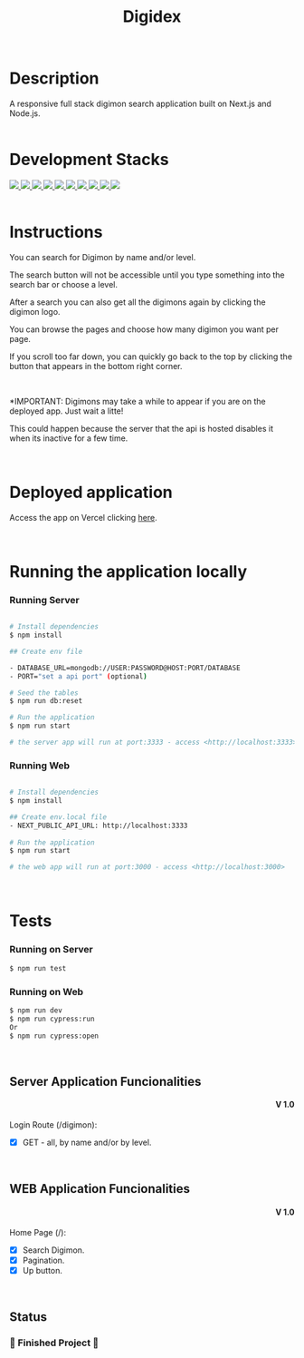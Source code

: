 <h1 align="center">Digidex</h1>
<br>

# Description
A responsive full stack digimon search application built on Next.js and Node.js.
<br>
<br>

# Development Stacks

<div>
  <a href="https://www.typescriptlang.org/">
    <img src="https://img.shields.io/badge/typescript-339933?style=for-the-badge&logo=typescript&color=black" />
  </a>
   <a href="https://pt-br.reactjs.org/docs/getting-started.html">
    <img src="https://img.shields.io/badge/React-339933?style=for-the-badge&logo=react&color=black" />
  </a>
  <a href="https://nextjs.org/">
    <img src="https://img.shields.io/badge/next.js-339933?style=for-the-badge&logo=next.js&color=black" />
  </a>
    <a href="https://tailwindcss.com/">
    <img src="https://img.shields.io/badge/tailwindcss-339933?style=for-the-badge&logo=tailwindcss&color=black" />
  </a>
    <a href="https://docs.npmjs.com/">
    <img src="https://img.shields.io/badge/Node.js-339933?style=for-the-badge&logo=nodedotjs&color=black" />
  </a>
    <a href="https://www.fastify.io/">
    <img src="https://img.shields.io/badge/fastify-339933?style=for-the-badge&logo=fastify&color=black" /> 
  </a>
    <a href="https://mongoosejs.com/">
    <img src="https://img.shields.io/badge/mongoose-339933?style=for-the-badge&logo=mongoose&color=black" /> 
  </a>
    <a href="https://www.mongodb.com/docs/">
    <img src="https://img.shields.io/badge/mongodb-339933?style=for-the-badge&logo=mongodb&color=black" />
  </a>
  </a>
    <a href="https://www.mongodb.com/docs/">
    <img src="https://img.shields.io/badge/jest-339933?style=for-the-badge&logo=jest&color=black" />
  </a>
  </a>
    <a href="https://www.mongodb.com/docs/">
    <img src="https://img.shields.io/badge/cypress-339933?style=for-the-badge&logo=cypress&color=black" />
  </a>	
</div>
<br>

# Instructions

You can search for Digimon by name and/or level. 

The search button will not be accessible until you type something into the search bar or choose a level.

After a search you can also get all the digimons again by clicking the digimon logo.

You can browse the pages and choose how many digimon you want per page.

If you scroll too far down, you can quickly go back to the top by clicking the button that appears in the bottom right corner.


<br>

*IMPORTANT: Digimons may take a while to appear if you are on the deployed app. Just wait a litte!

This could happen because the server that the api is hosted disables it when its inactive for a few time.

<br>

# Deployed application

Access the app on Vercel clicking <a href="https://digidex.vercel.app/">here<a/>.

<br>

# Running the application locally
### Running Server

```bash

# Install dependencies
$ npm install

## Create env file

- DATABASE_URL=mongodb://USER:PASSWORD@HOST:PORT/DATABASE
- PORT="set a api port" (optional)

# Seed the tables 
$ npm run db:reset

# Run the application
$ npm run start

# the server app will run at port:3333 - access <http://localhost:3333>
```

### Running Web

```bash

# Install dependencies
$ npm install

## Create env.local file
- NEXT_PUBLIC_API_URL: http://localhost:3333
	
# Run the application
$ npm run start

# the web app will run at port:3000 - access <http://localhost:3000>
```

<br>

# Tests
### Running on Server

```bash
$ npm run test
```

### Running on Web

```bash
$ npm run dev
$ npm run cypress:run
Or
$ npm run cypress:open
```

<br>

## Server Application Funcionalities

<div align=right>
	<h4>V 1.0</h4>

</div>

Login Route (/digimon):
- [x] GET - all, by name and/or by level.

<br>
      
## WEB Application Funcionalities

<div align=right>
	<h4>V 1.0</h4>

</div>

Home Page (/):
- [x] Search Digimon.
- [x] Pagination.
- [x] Up button.

<br>

## Status

<h3> 
	🚧  Finished Project 🚧
</h3>
